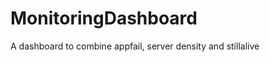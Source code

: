 MonitoringDashboard
===================

A dashboard to combine appfail, server density and stillalive